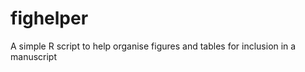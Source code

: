 fighelper
=========

A simple R script to help organise figures and tables for inclusion in a manuscript
